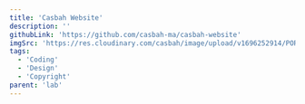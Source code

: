 ```yaml
---
title: 'Casbah Website'
description: ''
githubLink: 'https://github.com/casbah-ma/casbah-website'
imgSrc: 'https://res.cloudinary.com/casbah/image/upload/v1696252914/PORTFOLIO/Capture_d_%C3%A9cran_2023-10-02_%C3%A0_15.21.18_chhd8s.png'
tags:
  - 'Coding'
  - 'Design'
  - 'Copyright'
parent: 'lab'
---
```

